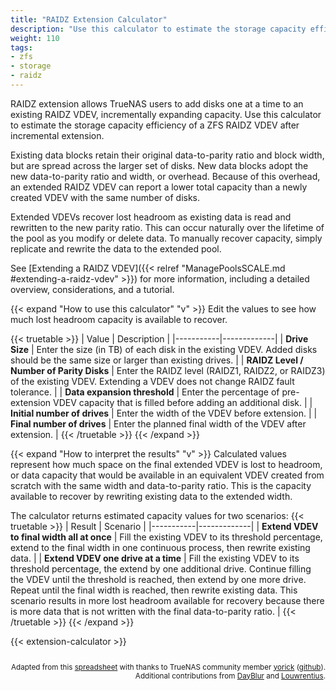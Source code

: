 ```yaml
---
title: "RAIDZ Extension Calculator"
description: "Use this calculator to estimate the storage capacity efficiency of an extended ZFS RAIDZ VDEV. RAIDZ expansion adds disks to an existing RAIDZ VDEV."
weight: 110
tags:
- zfs
- storage
- raidz
---
```


RAIDZ extension allows TrueNAS users to add disks one at a time to an existing RAIDZ VDEV, incrementally expanding capacity.
Use this calculator to estimate the storage capacity efficiency of a ZFS RAIDZ VDEV after incremental extension.

Existing data blocks retain their original data-to-parity ratio and block width, but are spread across the larger set of disks.
New data blocks adopt the new data-to-parity ratio and width, or overhead.
Because of this overhead, an extended RAIDZ VDEV can report a lower total capacity than a newly created VDEV with the same number of disks.

Extended VDEVs recover lost headroom as existing data is read and rewritten to the new parity ratio.
This can occur naturally over the lifetime of the pool as you modify or delete data.
To manually recover capacity, simply replicate and rewrite the data to the extended pool.

See [Extending a RAIDZ VDEV]({{< relref "ManagePoolsSCALE.md #extending-a-raidz-vdev" >}}) for more information, including a detailed overview, considerations, and a tutorial.

{{< expand "How to use this calculator" "v" >}}
Edit the values to see how much lost headroom capacity is available to recover.

{{< truetable >}}
| Value | Description |
|-----------|-------------|
| **Drive Size** | Enter the size (in TB) of each disk in the existing VDEV. Added disks should be the same size or larger than existing drives. |
| **RAIDZ Level / Number of Parity Disks** | Enter the RAIDZ level (RAIDZ1, RAIDZ2, or RAIDZ3) of the existing VDEV. Extending a VDEV does not change RAIDZ fault tolerance. |
| **Data expansion threshold** | Enter the percentage of pre-extension VDEV capacity that is filled before adding an additional disk. |
| **Initial number of drives** | Enter the width of the VDEV before extension. |
| **Final number of drives** | Enter the planned final width of the VDEV after extension. |
{{< /truetable >}}
{{< /expand >}}

{{< expand "How to interpret the results" "v" >}}
Calculated values represent how much space on the final extended VDEV is lost to headroom, or data capacity that would be available in an equivalent VDEV created from scratch with the same width and data-to-parity ratio.
This is the capacity available to recover by rewriting existing data to the extended width.

The calculator returns estimated capacity values for two scenarios:
{{< truetable >}}
| Result | Scenario |
|-----------|-------------|
| **Extend VDEV to final width all at once** | Fill the existing VDEV to its threshold percentage, extend to the final width in one continuous process, then rewrite existing data. |
| **Extend VDEV one drive at a time** | Fill the existing VDEV to its threshold percentage, the extend by one additional drive. Continue filling the VDEV until the threshold is reached, then extend by one more drive. Repeat until the final width is reached, then rewrite existing data. This scenario results in more lost headroom available for recovery because there is more data that is not written with the final data-to-parity ratio. |
{{< /truetable >}}
{{< /expand >}}

{{< extension-calculator >}}

<div style="text-align: right; font-size: smaller; padding-top: 1em;">
    Adapted from this <a href="https://docs.google.com/spreadsheets/d/1qiDPfLN-K88FMHMxcgtkxswY5Wtu7h9tBAOgJfnO7VE/edit?usp=sharing">spreadsheet</a> with thanks to TrueNAS community member <a href="https://forums.truenas.com/u/yorick/summary">yorick</a> (<a href="https://github.com/yorickdowne">github</a>). <br> Additional contributions from <a href="https://www.truenas.com/community/threads/raidz-expansion-its-happening-someday.58575/page-11#post-649581">DayBlur</a> and <a href="https://github.com/louwrentius">Louwrentius</a>.
</div>
